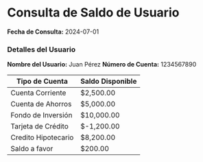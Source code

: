 ﻿

# Consulta de Saldo de Usuario 
**Fecha de Consulta:** 2024-07-01 
### Detalles del Usuario 
**Nombre del Usuario:** Juan Pérez 
 **Número de Cuenta:** 1234567890 

| Tipo de Cuenta | Saldo Disponible |
 |--------------------------|------------------| 
 | Cuenta Corriente | $2,500.00 | 
 | Cuenta de Ahorros | $5,000.00 | 
 | Fondo de Inversión | $10,000.00 | 
 | Tarjeta de Crédito | $-1,200.00 |
 | Credito Hipotecario | $8,200.00 |
 | Saldo a favor| $200.00 |
